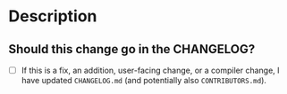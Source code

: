 # Description


## Should this change go in the CHANGELOG?

<!-- Please delete this section if it doesn't apply -->
- [ ] If this is a fix, an addition, user-facing change, or a compiler change, I
      have updated `CHANGELOG.md` (and potentially also `CONTRIBUTORS.md`).

